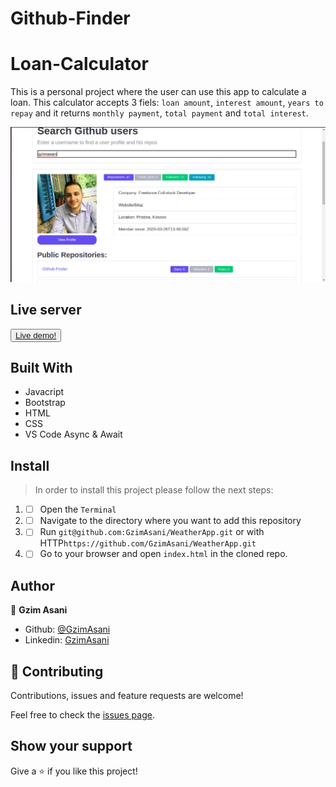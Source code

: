 # Github-Finder
# Loan-Calculator

This is a personal project where the user can use this app to calculate a loan. This calculator accepts 3 fiels: `loan amount`, `interest amount`, `years to repay` and it returns `monthly payment`, `total payment` and `total interest`.

![img](./github.png)

## Live server
<button> <a href="https://epic-noyce-6b6479.netlify.app/"> Live demo!</a> </button>

## Built With 

- Javacript
- Bootstrap
- HTML
- CSS
- VS Code
Async & Await

## Install 

> In order to install this project please follow the next steps:

1. - [ ] Open the `Terminal`
2. - [ ] Navigate to the directory where you want to add this repository
3. - [ ] Run `git@github.com:GzimAsani/WeatherApp.git` or with HTTP`https://github.com/GzimAsani/WeatherApp.git` 
5. - [ ] Go to your browser and open `index.html` in the cloned repo.

## Author

👤 **Gzim Asani**
- Github: [@GzimAsani](https://github.com/GzimAsani)
- Linkedin: [GzimAsani](https://www.linkedin.com/in/gzim-asani-83390a17a/)

## 🤝 Contributing

Contributions, issues and feature requests are welcome!

Feel free to check the [issues page](https://github.com/Div685/JS-Library/issues).


## Show your support

Give a ⭐️ if you like this project!